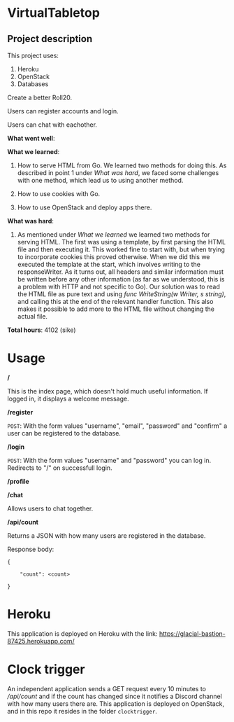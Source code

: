 # VirtualTabletop
## Project description

This project uses:
1. Heroku
2. OpenStack
3. Databases

Create a better Roll20.

Users can register accounts and login.

Users can chat with eachother.


**What went well**:


**What we learned**:
1. How to serve HTML from Go. We learned two methods for doing this. As described in point 1 under *What was hard*, we faced some challenges with one method, which lead us to using another method.

2. How to use cookies with Go.

3. How to use OpenStack and deploy apps there.


**What was hard**:
1. As mentioned under *What we learned* we learned two methods for serving HTML. The first was using a template, by first parsing the HTML file and then executing it. This worked fine to start with, but when trying to incorporate cookies this proved otherwise. When we did this we executed the template at the start, which involves writing to the responseWriter. As it turns out, all headers and similar information must be written before any other information (as far as we understood, this is a problem with HTTP and not specific to Go). Our solution was to read the HTML file as pure text and using *func WriteString(w Writer, s string)*, and calling this at the end of the relevant handler function. This also makes it possible to add more to the HTML file without changing the actual file.


**Total hours**:
4102 (sike)


# Usage
**/**

This is the index page, which doesn't hold much useful information. If logged in, it displays a welcome message.

**/register**

```POST```: With the form values "username", "email", "password" and "confirm" a user can be registered to the database.

**/login**

```POST```: With the form values "username" and "password" you can log in. Redirects to "/" on successfull login.


**/profile**



**/chat**

Allows users to chat together.


**/api/count**

Returns a JSON with how many users are registered in the database.

Response body:


```
{

    "count": <count>
    
}
```


# Heroku
This application is deployed on Heroku with the link: https://glacial-bastion-87425.herokuapp.com/


# Clock trigger

An independent application sends a GET request every 10 minutes to */api/count* and if the count has changed since it notifies a Discord channel with how many users there are. This application is deployed on OpenStack, and in this repo it resides in the folder ```clocktrigger```.
